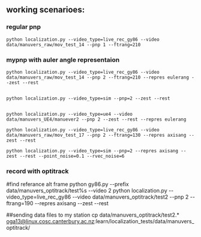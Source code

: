 ## working scenarioes:

### regular pnp

    python localization.py --video_type=live_rec_gy86 --video data/manuvers_raw/mov_test_14 --pnp 1 --ftrang=210

### mypnp with auler angle representaion

    python localization.py --video_type=live_rec_gy86 --video data/manuvers_raw/mov_test_14 --pnp 2 --ftrang=210 --repres eulerang --zest --rest


    python localization.py --video_type=sim --pnp=2 --zest --rest


    python localization.py --video_type=ue4 --video data/manuvers_UE4/manuever2 --pnp 2 --zest --rest --repres eulerang

    python localization.py --video_type=live_rec_gy86 --video data/manuvers_raw/mov_test_17 --pnp 2 --ftrang=130 --repres axisang --zest --rest

    python localization.py --video_type=sim --pnp=2 --repres axisang --zest --rest --point_noise=0.1 --rvec_noise=6


### record with optitrack

#find referance alt frame
python gy86.py --prefix data/manuvers_optitrack/test%s --video 2
python localization.py --video_type=live_rec_gy86 --video data/manuvers_optitrack/test2 --pnp 2 --ftrang=190 --repres axisang --zest --rest

##sending data files to my station
cp data/manuvers_optitrack/test2.* oga13@linux.cosc.canterbury.ac.nz:learn/localization_tests/data/manuvers_optitrack/

